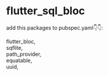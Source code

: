 # flutter_sql_bloc

add this packages to pubspec.yaml👇👇:

flutter_bloc,  
sqflite,  
path_provider,  
equatable,  
uuid,  
